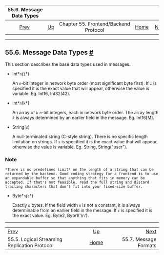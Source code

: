 <!--?xml version="1.0" encoding="UTF-8" standalone="no"?-->

|                                  55.6. Message Data Types                                 |                                                             |                                       |                                                       |                                                                |
| :---------------------------------------------------------------------------------------: | :---------------------------------------------------------- | :-----------------------------------: | ----------------------------------------------------: | -------------------------------------------------------------: |
| [Prev](protocol-logical-replication.html "55.5. Logical Streaming Replication Protocol")  | [Up](protocol.html "Chapter 55. Frontend/Backend Protocol") | Chapter 55. Frontend/Backend Protocol | [Home](index.html "PostgreSQL 17devel Documentation") |  [Next](protocol-message-formats.html "55.7. Message Formats") |

***

## 55.6. Message Data Types [#](#PROTOCOL-MESSAGE-TYPES)

This section describes the base data types used in messages.

* Int*`n`*(*`i`*)

    An *`n`*-bit integer in network byte order (most significant byte first). If *`i`* is specified it is the exact value that will appear, otherwise the value is variable. Eg. Int16, Int32(42).

* Int*`n`*\[*`k`*]

    An array of *`k`* *`n`*-bit integers, each in network byte order. The array length *`k`* is always determined by an earlier field in the message. Eg. Int16\[M].

* String(*`s`*)

    A null-terminated string (C-style string). There is no specific length limitation on strings. If *`s`* is specified it is the exact value that will appear, otherwise the value is variable. Eg. String, String("user").

### Note

    *There is no predefined limit* on the length of a string that can be returned by the backend. Good coding strategy for a frontend is to use an expandable buffer so that anything that fits in memory can be accepted. If that's not feasible, read the full string and discard trailing characters that don't fit into your fixed-size buffer.

* Byte*`n`*(*`c`*)

    Exactly *`n`* bytes. If the field width *`n`* is not a constant, it is always determinable from an earlier field in the message. If *`c`* is specified it is the exact value. Eg. Byte2, Byte1('\n').

***

|                                                                                           |                                                             |                                                                |
| :---------------------------------------------------------------------------------------- | :---------------------------------------------------------: | -------------------------------------------------------------: |
| [Prev](protocol-logical-replication.html "55.5. Logical Streaming Replication Protocol")  | [Up](protocol.html "Chapter 55. Frontend/Backend Protocol") |  [Next](protocol-message-formats.html "55.7. Message Formats") |
| 55.5. Logical Streaming Replication Protocol                                              |    [Home](index.html "PostgreSQL 17devel Documentation")    |                                          55.7. Message Formats |
